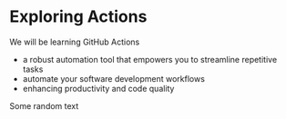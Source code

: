 # Exploring Actions
We will be learning GitHub Actions
- a robust automation tool that empowers you to streamline repetitive tasks
- automate your software development workflows
- enhancing productivity and code quality

Some random text